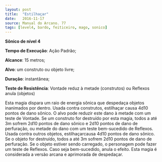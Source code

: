 ```yaml
---
layout: post
title:  "Estilhaçar"
date:   2016-11-17
source: Manual do Arcano. 77
tags: [level4, bardo, feiticeiro, mago, sonico]
---
```


**Sônico de nível 4**

**Tempo de Execução**: Ação Padrão;

**Alcance**: 15 metros;

**Alvo**:  um construto ou objeto livre;

**Duração**: instantânea;

**Teste de Resistência**: Vontade reduz à metade (construtos) ou Reflexos anula (objetos)

Esta magia dispara um raio de 
energia sônica que despedaça objetos 
inanimados por dentro. Usada contra 
construtos, estilhaçar causa 4d10 pontos de dano sônico. O alvo pode reduzir este dano à metade com um teste de 
Vontade. Se um construto for destruído 
por esta magia, todos a até 3m sofrem 
2d10 pontos de dano sônico e 2d10 
pontos de dano de perfuração, ou metade do dano com um teste bem-sucedido 
de Reflexos. 
Usada contra outros objetos, estilhaçarcausa 4d10 pontos de dano sônico. 
Se o objeto for destruído, todos a até 3m 
sofrem 2d10 pontos de dano de perfuração. Se o objeto estiver sendo carregado, 
o personagem pode fazer um teste de Reflexos. Caso seja bem-sucedido, anula o 
efeito. Esta magia é considerada a versão 
arcana e aprimorada de despedaçar.